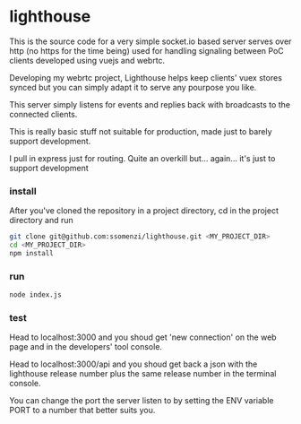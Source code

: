 # lighthouse

This is the source code for a very simple socket.io based server serves over http
(no https for the time being) used for handling signaling between PoC clients developed using vuejs and webrtc.

Developing my webrtc project, Lighthouse helps keep clients' vuex stores synced but you can simply adapt it to serve
any pourpose you like.

This server simply listens for events and replies back with broadcasts to the connected clients.

This is really basic stuff not suitable for production, made just to barely
support development.

I pull in express just for routing. Quite an overkill but... again... it's just to support development

### install
After you've cloned the repository in a project directory, cd in the project directory and run

```bash
git clone git@github.com:ssomenzi/lighthouse.git <MY_PROJECT_DIR>
cd <MY_PROJECT_DIR>
npm install
```

### run

```bash
node index.js
```

### test
Head to localhost:3000 and you shoud get 'new connection' on the web page and in the
developers' tool console.

Head to localhost:3000/api and you shoud get back a json with the lighthouse release number plus the same
release number in the terminal console.

You can change the port the server listen to by setting the ENV variable PORT to a number that
better suits you.
